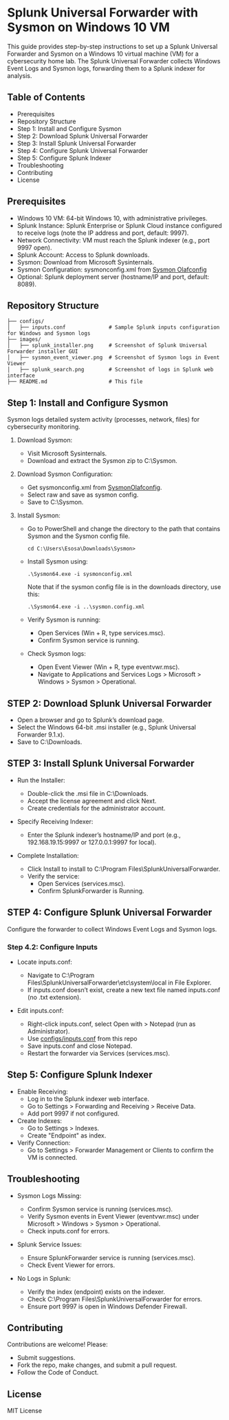 # Splunk Universal Forwarder with Sysmon on Windows 10 VM

This guide provides step-by-step instructions to set up a Splunk Universal Forwarder and Sysmon on a Windows 10 virtual machine (VM) for a cybersecurity home lab. The Splunk Universal Forwarder collects Windows Event Logs and Sysmon logs, forwarding them to a Splunk indexer for analysis.

## Table of Contents
- Prerequisites
- Repository Structure
- Step 1: Install and Configure Sysmon
- Step 2: Download Splunk Universal Forwarder
- Step 3: Install Splunk Universal Forwarder
- Step 4: Configure Splunk Universal Forwarder
- Step 5: Configure Splunk Indexer
- Troubleshooting
- Contributing
- License

## Prerequisites
- Windows 10 VM: 64-bit Windows 10, with administrative privileges.
- Splunk Instance: Splunk Enterprise or Splunk Cloud instance configured to receive logs (note the IP address and port, default: 9997).
- Network Connectivity: VM must reach the Splunk indexer (e.g., port 9997 open).
- Splunk Account: Access to Splunk downloads.
- Sysmon: Download from Microsoft Sysinternals.
- Sysmon Configuration: sysmonconfig.xml from [Sysmon Olafconfig](https://github.com/olafhartong/sysmon-modular/blob/master/sysmonconfig.xml)
- Optional: Splunk deployment server (hostname/IP and port, default: 8089).

## Repository Structure
 ```
├── configs/
│   ├── inputs.conf              # Sample Splunk inputs configuration for Windows and Sysmon logs
├── images/
│   ├── splunk_installer.png     # Screenshot of Splunk Universal Forwarder installer GUI
│   ├── sysmon_event_viewer.png  # Screenshot of Sysmon logs in Event Viewer
│   ├── splunk_search.png        # Screenshot of logs in Splunk web interface
├── README.md                    # This file
```

## Step 1: Install and Configure Sysmon
Sysmon logs detailed system activity (processes, network, files) for cybersecurity monitoring.

1. Download Sysmon:
   - Visit Microsoft Sysinternals.
   - Download and extract the Sysmon zip to C:\Sysmon.
   
2. Download Sysmon Configuration:
   - Get sysmonconfig.xml from [SysmonOlafconfig](https://github.com/olafhartong/sysmon-modular/blob/master/sysmonconfig.xml).
   - Select raw and save as sysmon config.
   - Save to C:\Sysmon.
   
3.  Install Sysmon:
    - Go to PowerShell and change the directory to the path that contains Sysmon and the Sysmon config file.
         ``` 
         cd C:\Users\Esosa\Downloads\Sysmon>
         ```
    - Install Sysmon using:
        ```
        .\Sysmon64.exe -i sysmonconfig.xml
        ```
       Note that if the sysmon config file is in the downloads directory, use this:
        ```
       .\Sysmon64.exe -i ..\sysmon.config.xml
        ```
     - Verify Sysmon is running:
       - Open Services (Win + R, type services.msc).
       - Confirm Sysmon service is running.
       
     - Check Sysmon logs:
       - Open Event Viewer (Win + R, type eventvwr.msc).
       - Navigate to Applications and Services Logs > Microsoft > Windows > Sysmon > Operational.


## STEP 2: Download Splunk Universal Forwarder
- Open a browser and go to Splunk’s download page.
- Select the Windows 64-bit .msi installer (e.g., Splunk Universal Forwarder 9.1.x).
- Save to C:\Downloads.

## STEP 3: Install Splunk Universal Forwarder
 - Run the Installer:
     - Double-click the .msi file in C:\Downloads.
     - Accept the license agreement and click Next.
     - Create credentials for the administrator account.
       
 - Specify Receiving Indexer:
    - Enter the Splunk indexer’s hostname/IP and port (e.g., 192.168.19.15:9997 or 127.0.0.1:9997 for local).

 - Complete Installation:
    - Click Install to install to C:\Program Files\SplunkUniversalForwarder.
    - Verify the service:
         - Open Services (services.msc).
         - Confirm SplunkForwarder is Running.

## STEP 4: Configure Splunk Universal Forwarder
Configure the forwarder to collect Windows Event Logs and Sysmon logs.

### Step 4.2: Configure Inputs
- Locate inputs.conf:
   - Navigate to C:\Program Files\SplunkUniversalForwarder\etc\system\local in File Explorer.
   - If inputs.conf doesn’t exist, create a new text file named inputs.conf (no .txt extension).
     
- Edit inputs.conf:
   - Right-click inputs.conf, select Open with > Notepad (run as Administrator).
   - Use [configs/inputs.conf](https://github.com/EsosaSEC/Splunk-Sysmon-Windows-lab/blob/main/config/Inputs.conf) from this repo
   - Save inputs.conf and close Notepad.
   - Restart the forwarder via Services (services.msc).


## Step 5: Configure Splunk Indexer
- Enable Receiving:
    - Log in to the Splunk indexer web interface.
    - Go to Settings > Forwarding and Receiving > Receive Data.
    - Add port 9997 if not configured.
- Create Indexes:
    - Go to Settings > Indexes.
    - Create "Endpoint" as index.
- Verify Connection:
    - Go to Settings > Forwarder Management or Clients to confirm the VM is connected.


## Troubleshooting
- Sysmon Logs Missing:
   - Confirm Sysmon service is running (services.msc).
   - Verify Sysmon events in Event Viewer (eventvwr.msc) under Microsoft > Windows > Sysmon > Operational.
   - Check inputs.conf for errors.

- Splunk Service Issues:
    - Ensure SplunkForwarder service is running (services.msc).
    - Check Event Viewer for errors.

- No Logs in Splunk:
   - Verify the index (endpoint) exists on the indexer.
   - Check C:\Program Files\SplunkUniversalForwarder for errors.
   - Ensure port 9997 is open in Windows Defender Firewall.


## Contributing
Contributions are welcome! Please:
- Submit suggestions.
- Fork the repo, make changes, and submit a pull request.
- Follow the Code of Conduct.

## License
MIT License
  



